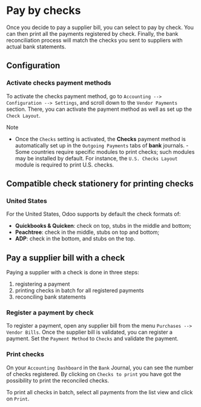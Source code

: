 # Pay by checks

Once you decide to pay a supplier bill, you can select to pay by check.
You can then print all the payments registered by check. Finally, the
bank reconciliation process will match the checks you sent to suppliers
with actual bank statements.

## Configuration

### Activate checks payment methods

To activate the checks payment method, go to
`Accounting --> Configuration -->
Settings`, and scroll down to the `Vendor Payments` section. There, you
can activate the payment method as well as set up the `Check Layout`.

> [!NOTE]
> - Once the `Checks` setting is activated, the **Checks** payment
> method is automatically set up in the `Outgoing Payments` tabs of
> **bank** journals. - Some countries require specific modules to print
> checks; such modules may be installed by default. For instance, the
> `U.S. Checks Layout` module is required to print U.S. checks.

## Compatible check stationery for printing checks

### United States

For the United States, Odoo supports by default the check formats of:

- **Quickbooks & Quicken**: check on top, stubs in the middle and
  bottom;
- **Peachtree**: check in the middle, stubs on top and bottom;
- **ADP**: check in the bottom, and stubs on the top.

## Pay a supplier bill with a check

Paying a supplier with a check is done in three steps:

1.  registering a payment
2.  printing checks in batch for all registered payments
3.  reconciling bank statements

### Register a payment by check

To register a payment, open any supplier bill from the menu
`Purchases --> Vendor
Bills`. Once the supplier bill is validated, you can register a payment.
Set the `Payment Method` to `Checks` and validate the payment.

### Print checks

On your `Accounting Dashboard` in the `Bank` Journal, you can see the
number of checks registered. By clicking on `Checks to print` you have
got the possibility to print the reconciled checks.

To print all checks in batch, select all payments from the list view and
click on `Print`.
